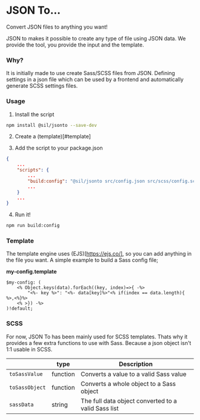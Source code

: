 # JSON To...

Convert JSON files to anything you want!

JSON to makes it possible to create any type of file using JSON data. We provide the tool, you provide the input and the template.

### Why?

It is initially made to use create Sass/SCSS files from JSON. Defining settings in a json file which can be used by a frontend and automatically generate SCSS settings files.

### Usage

1. Install the script

```bash
npm install @sil/jsonto --save-dev
```

2. Create a (template)[#template]

3. Add the script to your package.json

```json
{
    ...
    "scripts": {
        ...
        "build:config": "@sil/jsonto src/config.json src/scss/config.scss src/templates/my-config.template"
        ...
    }
    ...
}
```

4. Run it!

```bash
npm run build:config
```

### Template

The template engine uses (EJS)[https://ejs.co/], so you can add anything in the file you want. A simple example to build a Sass config file;

**my-config.template**

```
$my-config: (
    <% Object.keys(data).forEach((key, index)=>{ -%>
        "<%- key %>": "<%- data[key]%>"<% if(index == data.length){ %>,<%}%>
    <% >}) -%>
)!default;
```

### SCSS

For now, JSON To has been mainly used for SCSS templates. Thats why it provides a few extra functions to use with Sass. Because a json object isn't 1:1 usable in SCSS.

|                | type     | Description                                         |
| -------------- | -------- | --------------------------------------------------- |
| `toSassValue`  | function | Converts a value to a valid Sass value              |
| `toSassObject` | function | Converts a whole object to a Sass object            |
| `sassData`     | string   | The full data object converted to a valid Sass list |
